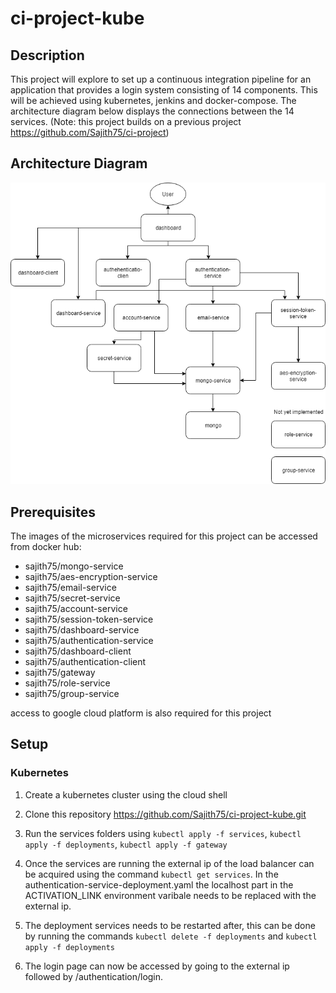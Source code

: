 # ci-project-kube
## Description
This project will explore to set up a continuous integration pipeline for an application that provides a login system consisting of 
14 components. This will be achieved using kubernetes, jenkins and docker-compose. The architecture diagram below displays the 
connections between the 14 services. (Note: this project builds on a previous project https://github.com/Sajith75/ci-project)

## Architecture Diagram
![architecture diagram](ci-project-diagram.png)

## Prerequisites
The images of the microservices required for this project can be accessed from docker hub:
* sajith75/mongo-service
* sajith75/aes-encryption-service
* sajith75/email-service
* sajith75/secret-service
* sajith75/account-service
* sajith75/session-token-service
* sajith75/dashboard-service
* sajith75/authentication-service
* sajith75/dashboard-client
* sajith75/authentication-client
* sajith75/gateway
* sajith75/role-service
* sajith75/group-service

access to google cloud platform is also required for this project

## Setup
### Kubernetes
1. Create a kubernetes cluster using the cloud shell

2. Clone this repository https://github.com/Sajith75/ci-project-kube.git

3. Run the services folders using ```kubectl apply -f services```, ```kubectl apply -f deployments```, ```kubectl apply -f gateway```

4. Once the services are running the external ip of the load balancer can be acquired using the command ```kubectl get services```. In the authentication-service-deployment.yaml the localhost part in the ACTIVATION_LINK environment varibale needs to be replaced with the external ip.

5. The deployment services needs to be restarted after, this can be done by running the commands ```kubectl delete -f deployments``` and ```kubectl apply -f deployments```

6. The login page can now be accessed by going to the external ip followed by /authentication/login.
